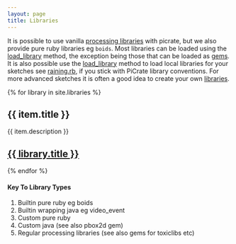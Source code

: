```yaml
---
layout: page
title: Libraries
---
```

It is possible to use vanilla <a href="https://www.processing.org/reference/libraries/">processing libraries</a> with picrate, but we also provide pure ruby libraries eg `boids`.  Most libraries can be loaded using the <a href="https://ruby-processing.github.io/PiCrate/load_library">load_library</a> method, the exception being those that can be loaded as <a href="https://ruby-processing.github.io/PiCrate/gems.html">gems</a>. It is also possible use the <a href="https://ruby-processing.github.io/PiCrate/load_library">load_library</a> method to load local libraries for your sketches see <a href="https://github.com/ruby-processing/picrate-examples/blob/master/demo/raining.rb">raining.rb</a>, if you stick with PiCrate library conventions. For more advanced sketches it is often a good idea to create your own <a href="https://en.wikipedia.org/wiki/Library_%28computing%29">libraries</a>.

{% for library in site.libraries %}
  <h2>{{ item.title }}</h2>
  <p>{{ item.description }}
  <p><h2><a href="{{ library.url | prepend: site.github.url }}">{{ library.title }}</a></h2>
{% endfor %}

<h4>Key To Library Types</h4>
<ol>
<li>Builtin pure ruby eg boids</li>
<li>Builtin wrapping java eg video_event</li>
<li>Custom pure ruby</li>
<li>Custom java (see also pbox2d gem)</li>
<li>Regular processing libraries (see also gems for toxiclibs etc)</li>
</ol>

